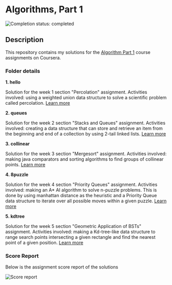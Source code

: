 # Algorithms, Part 1

![Completion status: completed](https://img.shields.io/badge/COMPLETION%20STATUS-COMPLETED-success?style=for-the-badge)

## Description

This repository contains my solutions for the [Algorithm Part 1](https://www.coursera.org/learn/algorithms-part1) course assignments on Coursera.


### Folder details

**1. hello** 

Solution for the week 1 section "Percolation" assignment. Activities involved: using a weighted union data structure to solve a scientific problem called percolation. [Learn more](https://coursera.cs.princeton.edu/algs4/assignments/percolation/specification.php)


**2. queues**

Solution for the week 2 section "Stacks and Queues" assignment. Activities involved: creating a data structure that can store and retrieve an item from the beginning and end of a collection by using 2-tail linked lists. [Learn more](https://coursera.cs.princeton.edu/algs4/assignments/queues/specification.php)


**3. collinear**

Solution for the week 3 section "Mergesort" assignment. Activities involved: making java comparators and sorting algorithms to find groups of collinear points. [Learn more](https://coursera.cs.princeton.edu/algs4/assignments/collinear/specification.php)


**4. 8puzzle** 

Solution for the week 4 section "Priority Queues" assignment. Activities involved: making an A* AI algorithm to solve n-puzzle problems. This is done by using manhattan distance as the heuristic and a Priority Queue data structure to iterate over all possible moves within a given puzzle. [Learn more](https://coursera.cs.princeton.edu/algs4/assignments/8puzzle/specification.php)


**5. kdtree**

Solution for the week 5 section "Geometric Application of BSTs" assignment. Activities involved: making a Kd-tree-like data structure to range search points intersecting a given rectangle and find the nearest point of a given position. [Learn more](https://coursera.cs.princeton.edu/algs4/assignments/kdtree/specification.php)


### Score Report ###

Below is the assignment score report of the solutions

![Score report](algorithm-1-score.png)
